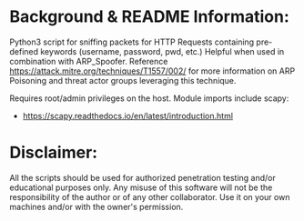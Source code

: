 # Background & README Information:

Python3 script for sniffing packets for HTTP Requests containing pre-defined keywords (username, password, pwd, etc.) Helpful when used in combination with ARP_Spoofer. Reference https://attack.mitre.org/techniques/T1557/002/ for more information on ARP Poisoning and threat actor groups leveraging this technique.

Requires root/admin privileges on the host. Module imports include scapy:

* https://scapy.readthedocs.io/en/latest/introduction.html

# Disclaimer:

All the scripts should be used for authorized penetration testing and/or educational purposes only. Any misuse of this software will not be the responsibility of the author or of any other collaborator. Use it on your own machines and/or with the owner's permission.

